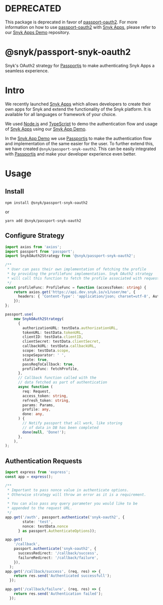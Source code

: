 # DEPRECATED

This package is deprecated in favor of [passport-oauth2](https://www.passportjs.org/packages/passport-oauth2/). For more information on how to use [passport-oauth2](https://www.passportjs.org/packages/passport-oauth2/) with [Snyk Apps](https://docs.snyk.io/snyk-api-info/snyk-apps), please refer to our [Snyk Apps Demo](https://github.com/snyk/snyk-apps-demo) repository.

# @snyk/passport-snyk-oauth2

Snyk's OAuth2 strategy for [Passportjs](https://www.passportjs.org/) to make authenticating Snyk Apps a seamless experience. 

# Intro

We recently launched [Snyk Apps](https://docs.snyk.io/features/integrations/snyk-apps) which allows developers to create their own apps for Snyk and extend the functionality of the Snyk platform. It is available for all languages or framework of your choice. 

We used [Node.js](https://nodejs.dev/) and [TypeScript](https://www.typescriptlang.org/) to demo the authentication flow and usage of [Snyk Apps](https://docs.snyk.io/features/integrations/snyk-apps) using our [Snyk App Demo](https://github.com/snyk/snyk-apps-demo). 

In the [Snyk App Demo](https://github.com/snyk/snyk-apps-demo) we use [Passportjs](https://www.passportjs.org/) to make the authentication flow and implementation of the same easier for the user. To further extend this, we have created `@snyk/passport-snyk-oauth2`. This can be easily integrated with [Passportjs](https://www.passportjs.org/) and make your developer experience even better.

# Usage

## Install

```shell
npm install @snyk/passport-snyk-oauth2
```
or
```shell
yarn add @snyk/passport-snyk-oauth2
```

## Configure Strategy

```typescript
import axios from 'axios';
import passport from 'passport';
import SnykOAuth2Strategy from '@snyk/passport-snyk-oauth2';

/**
 * User can pass their own implementation of fetching the profile
 * by providing the profileFunc implementation. Snyk OAuth2 strategy
 * will call this function to fetch the profile associated with request
 */
const profileFunc: ProfileFunc = function (accessToken: string) {
    return axios.get('https://api.dev.snyk.io/v1/user/me', {
      headers: { 'Content-Type': 'application/json; charset=utf-8', Authorization: `bearer ${accessToken}` },
    });
};

passport.use(
    new SnykOAuth2Strategy(
      {
        authorizationURL: testData.authorizationURL,
        tokenURL: testData.tokenURL,
        clientID: testData.clientID,
        clientSecret: testData.clientSecret,
        callbackURL: testData.callbackURL,
        scope: testData.scope,
        scopeSeparator: ' ',
        state: true,
        passReqToCallback: true,
        profileFunc: fetchProfile,
      },
      // Callback function called with the
      // data fetched as part of authentication
      async function (
        req: Request,
        access_token: string,
        refresh_token: string,
        params: Params,
        profile: any,
        done: any,
      ) {
        // Notify passport that all work, like storing
        // of data in DB has been completed
        done(null, 'Done!');
      },
    ),
);
```

## Authentication Requests

```typescript
import express from 'express';
const app = express();

/**
 * Important to pass nonce value in authenticate options.
 * Otherwise strategy will throw an error as it is a requirement.
 * 
 * You can also pass any query parameter you would like to be
 * appended to the request URL.
 */
app.get('/auth', passport.authenticate('snyk-oauth2', {
        state: 'test',
        nonce: testData.nonce
      } as passport.AuthenticateOptions));

app.get(
    '/callback',
    passport.authenticate('snyk-oauth2', {
      successRedirect: '/callback/success',
      failureRedirect: '/callback/failure',
    }),
  );
app.get('/callback/success', (req, res) => {
    return res.send('Authenticated successfull');
  });

app.get('/callback/failure', (req, res) => {
    return res.send('Authentication failed');
  });
```
